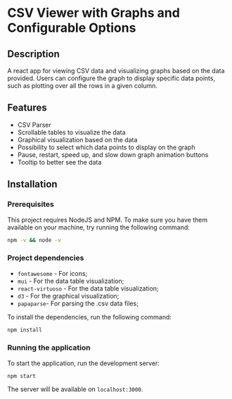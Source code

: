 # CSV Viewer with Graphs and Configurable Options

## Description
A react app for viewing CSV data and visualizing graphs based on the data provided.
Users can configure the graph to display specific data points, such as plotting over all the rows in a given column.

## Features
- CSV Parser
- Scrollable tables to visualize the data
- Graphical visualization based on the data
- Possibility to select which data points to display on the graph
- Pause, restart, speed up, and slow down graph animation buttons
- Tooltip to better see the data 

## Installation

### Prerequisites

This project requires NodeJS and NPM. To make sure you have them available on your machine, try running the following command:

```bash
npm -v && node -v
```

### Project dependencies

* `fontawesome` - For icons;
* `mui` - For the data table visualization;
* `react-virtuoso` - For the data table visualization;
* `d3` - For the graphical visualization;
* `papaparse`- For parsing the .csv data files;

To install the dependencies, run the following command:

```bash
npm install
```

### Running the application

To start the application, run the development server:

```bsah
npm start
```

The server will be available on `localhost:3000`.